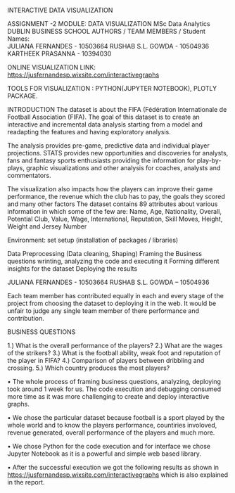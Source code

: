INTERACTIVE DATA VISUALIZATION

ASSIGNMENT -2 MODULE: DATA VISUALIZATION MSc Data Analytics DUBLIN BUSINESS SCHOOL 
AUTHORS / TEAM MEMBERS / Student Names:  
JULIANA FERNANDES - 10503664 RUSHAB S.L. GOWDA - 10504936 KARTHEEK PRASANNA - 10394030


ONLINE VISUALIZATION LINK: https://jusfernandesp.wixsite.com/interactivegraphs

TOOLS FOR VISUALIZATION : PYTHON(JUPYTER NOTEBOOK), PLOTLY PACKAGE.

INTRODUCTION
The dataset is about the FIFA (Fédération Internationale de Football Association (FIFA). The goal of this dataset is to create an interactive and incremental data analysis starting from a model and readapting the features and having exploratory analysis.

The analysis provides pre-game, predictive data and individual player projections. STATS provides new opportunities and discoveries for analysts, fans and fantasy sports enthusiasts providing the information for play-by-plays, graphic visualizations and other analysis for coaches, analysts and commentators.

The visualization also impacts how the players can improve their game performance, the revenue which the club has to pay, the goals they scored and many other factors
The dataset contains 89 attributes about various information in which some of the few are: Name, Age, Nationality, Overall, Potential Club, Value, Wage, International, Reputation, Skill Moves, Height, Weight and Jersey Number


Environment: set setup (installation of packages / libraries)

Data Preprocessing (Data cleaning, Shaping)
Framing the Business questions
wrinting, analyzing the code and executing it
Forming different insights for the dataset
Deploying the results

JULIANA FERNANDES - 10503664
RUSHAB S.L. GOWDA – 10504936

Each team member has contributed equally in each and every stage of the project from choosing the dataset to deploying it in the web. It would be unfair to judge any single team member of there performance and contribution.

BUSINESS QUESTIONS 

1.)	What is the overall performance of the players?
2.)	What are the wages of the strikers?
3.)	What is the football ability, weak foot and reputation of the player in FIFA?
4.)	Comparison of players between dribbling and crossing.
5.)	Which country produces the most players?


•	The whole process of framing business questions, analyzing, deploying took around 1 week for us. The code execution and debugging consumed more time as it was more challenging to create and deploy interactive graphs.

•	We chose the particular dataset because football is a sport played by the whole world and to know the players performance, countiries involoved, revenue generated, overall performance of the players and much more.

•	We chose Python for the code execution and for interface we chose Jupyter Notebook as it is a powerful and simple web based library. 

•	After the successful execution we got the following results as shown in https://jusfernandesp.wixsite.com/interactivegraphs which is also explained in the report.
